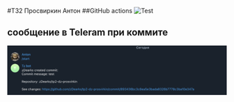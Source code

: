 #ТЗ2 Просвиркин Антон 
##GitHub actions
![Test](https://github.com/zDearks/tp2-dz-prosvirkin/actions/workflows/main.yml/badge.svg)
## сообщение в Teleram при коммите 
![screenshot](https://github.com/zDearks/tp2-dz-prosvirkin/blob/main/bot_screenshot.png)



